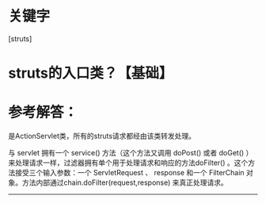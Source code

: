# 关键字

\[struts\]

# struts的入口类？【基础】

# 参考解答：

是ActionServlet类，所有的struts请求都经由该类转发处理。

与 servlet 拥有一个 service() 方法（这个方法又调用 doPost() 或者 doGet() ）来处理请求一样，过滤器拥有单个用于处理请求和响应的方法doFilter() 。这个方法接受三个输入参数：一个 ServletRequest 、 response 和一个 FilterChain 对象。方法内部通过chain.doFilter(request,response) 来真正处理请求。

---
 
 

